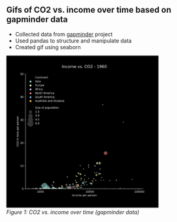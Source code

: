 ## Gifs of CO2 vs. income over time based on gapminder data

- Collected data from [gapminder](https://www.gapminder.org/data/) project
- Used pandas to structure and manipulate data
- Created gif using seaborn

<img src="https://github.com/piwi3/gap_minder_gif/blob/main/images/gapminder_income_co2.gif" width="400"><br/>
_Figure 1: CO2 vs. income over time (gapminder data)_<br/>
